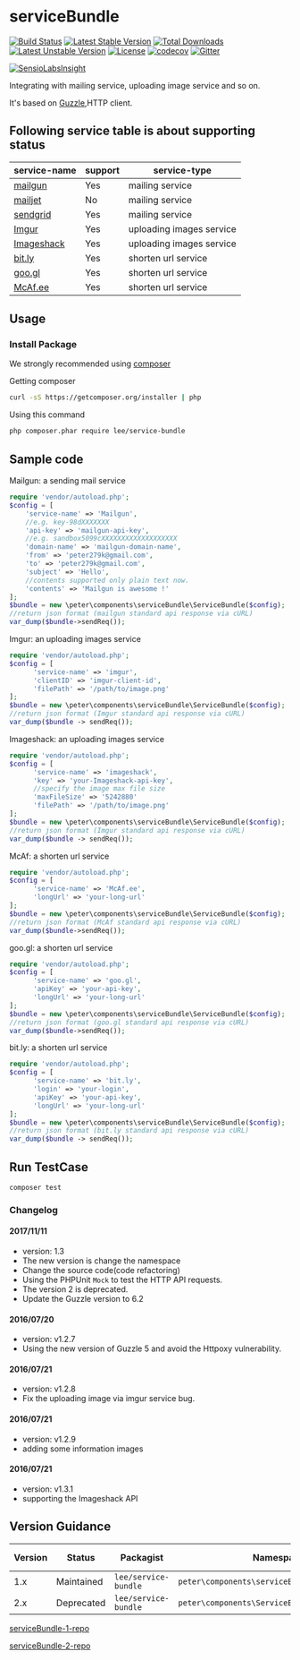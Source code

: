 # serviceBundle
[![Build Status](https://travis-ci.org/peter279k/serviceBundle.svg?branch=v1.2.8)](https://travis-ci.org/peter279k/serviceBundle) [![Latest Stable Version](https://poser.pugx.org/lee/service-bundle/version)](https://packagist.org/packages/lee/service-bundle) [![Total Downloads](https://poser.pugx.org/lee/service-bundle/downloads)](https://packagist.org/packages/lee/service-bundle) [![Latest Unstable Version](https://poser.pugx.org/lee/service-bundle/v/unstable)](https://packagist.org/packages/lee/service-bundle) [![License](https://poser.pugx.org/lee/service-bundle/license)](https://packagist.org/packages/lee/service-bundle) [![codecov](https://codecov.io/gh/peter279k/serviceBundle/branch/master/graph/badge.svg)](https://codecov.io/gh/peter279k/serviceBundle)
[![Gitter](https://badges.gitter.im/peter279k/serviceBundle.svg)](https://gitter.im/peter279k/serviceBundle?utm_source=badge&utm_medium=badge&utm_campaign=pr-badge)

[![SensioLabsInsight](https://insight.sensiolabs.com/projects/f29371ba-ab1c-4203-84d3-7c903e919824/big.png)](https://insight.sensiolabs.com/projects/f29371ba-ab1c-4203-84d3-7c903e919824)

Integrating with mailing service, uploading image service and so on.

It's based on [Guzzle](https://github.com/guzzle/guzzle),HTTP client.

## Following service table is about supporting status

| service-name|support|service-type|
|-------------|-------|------------|
| [mailgun](https://www.mailgun.com/)| Yes   | mailing service |
| [mailjet](http://dev.mailjet.com/guides/?php#about-the-mailjet-restful-api) | No | mailing service |
| [sendgrid](https://sendgrid.com/)    | Yes    | mailing service |
| [Imgur](http://imgur.com/)       | Yes   | uploading images service |
| [Imageshack](https://www.imageshack.us)       | Yes   | uploading images service |
| [bit.ly](https://bitly.com/)      | Yes    | shorten url service |
| [goo.gl](https://goo.gl/)      | Yes    | shorten url service |
|[McAf.ee](https://community.mcafee.com/docs/DOC-1991)| Yes | shorten url service |

## Usage
### Install Package

  We strongly recommended using [composer](https://getcomposer.org)

  Getting composer
  ```bash
  curl -sS https://getcomposer.org/installer | php
  ```
  Using this command
  ```bash
  php composer.phar require lee/service-bundle
  ```
## Sample code
  Mailgun: a sending mail service
  ```php
  require 'vendor/autoload.php';
  $config = [
      'service-name' => 'Mailgun',
      //e.g. key-98dXXXXXXX
      'api-key' => 'mailgun-api-key',
      //e.g. sandbox5099cXXXXXXXXXXXXXXXXXXX
      'domain-name' => 'mailgun-domain-name',
      'from' => 'peter279k@gmail.com',
      'to' => 'peter279k@gmail.com',
      'subject' => 'Hello',
      //contents supported only plain text now.
      'contents' => 'Mailgun is awesome !'
  ];
  $bundle = new \peter\components\serviceBundle\ServiceBundle($config);
  //return json format (mailgun standard api response via cURL)
  var_dump($bundle->sendReq());
  ```
  Imgur: an uploading images service
  ```php
  require 'vendor/autoload.php';
  $config = [
		'service-name' => 'imgur',
		'clientID' => 'imgur-client-id',
		'filePath' => '/path/to/image.png'
  ];
  $bundle = new \peter\components\serviceBundle\ServiceBundle($config);
  //return json format (Imgur standard api response via cURL)
  var_dump($bundle -> sendReq());
  ```

  Imageshack: an uploading images service
  ```php
  require 'vendor/autoload.php';
  $config = [
		'service-name' => 'imageshack',
		'key' => 'your-Imageshack-api-key',
		//specify the image max file size
		'maxFileSize' => '5242880'
		'filePath' => '/path/to/image.png'
  ];
  $bundle = new \peter\components\serviceBundle\ServiceBundle($config);
  //return json format (Imgur standard api response via cURL)
  var_dump($bundle -> sendReq());
  ```

  McAf: a shorten url service
  ```php
  require 'vendor/autoload.php';
  $config = [
		'service-name' => 'McAf.ee',
		'longUrl' => 'your-long-url'
  ];
  $bundle = new \peter\components\serviceBundle\ServiceBundle($config);
  //return json format (McAf standard api response via cURL)
  var_dump($bundle->sendReq());
  ```
  goo.gl: a shorten url service
  ```php
  require 'vendor/autoload.php';
  $config = [
		'service-name' => 'goo.gl',
		'apiKey' => 'your-api-key',
		'longUrl' => 'your-long-url'
  ];
  $bundle = new \peter\components\serviceBundle\ServiceBundle($config);
  //return json format (goo.gl standard api response via cURL)
  var_dump($bundle->sendReq());
  ```
  bit.ly: a shorten url service
  ```php
  require 'vendor/autoload.php';
  $config = [
		'service-name' => 'bit.ly',
		'login' => 'your-login',
		'apiKey' => 'your-api-key',
		'longUrl' => 'your-long-url'
  ];
  $bundle = new \peter\components\serviceBundle\ServiceBundle($config);
  //return json format (bit.ly standard api response via cURL)
  var_dump($bundle -> sendReq());
  ```
## Run TestCase
  ```
  composer test
  ```

### Changelog
#### 2017/11/11
+ version: 1.3
+ The new version is change the namespace
+ Change the source code(code refactoring)
+ Using the PHPUnit ```Mock``` to test the HTTP API requests.
+ The version 2 is deprecated.
+ Update the Guzzle version to 6.2

#### 2016/07/20
+ version: v1.2.7
+ Using the new version of Guzzle 5 and avoid the Httpoxy vulnerability.

#### 2016/07/21
+ version: v1.2.8
+ Fix the uploading image via imgur service bug.

#### 2016/07/21
+ version: v1.2.9
+ adding some information images

#### 2016/07/21
+ version: v1.3.1
+ supporting the Imageshack API

## Version Guidance

| Version | Status      | Packagist           | Namespace    | PSR-7 |
|---------|-------------|---------------------|--------------|-------|
| 1.x     | Maintained  | `lee/service-bundle` | `peter\components\serviceBundle\serviceBundle` | No    |
| 2.x     | Deprecated      | `lee/service-bundle` | `peter\components\ServiceBundle` | No    |

[serviceBundle-1-repo](https://github.com/peter279k/serviceBundle/tree/master)

[serviceBundle-2-repo](https://github.com/peter279k/serviceBundle/tree/guzzle6)
